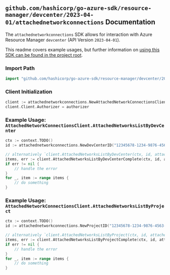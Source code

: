 
## `github.com/hashicorp/go-azure-sdk/resource-manager/devcenter/2023-04-01/attachednetworkconnections` Documentation

The `attachednetworkconnections` SDK allows for interaction with Azure Resource Manager `devcenter` (API Version `2023-04-01`).

This readme covers example usages, but further information on [using this SDK can be found in the project root](https://github.com/hashicorp/go-azure-sdk/tree/main/docs).

### Import Path

```go
import "github.com/hashicorp/go-azure-sdk/resource-manager/devcenter/2023-04-01/attachednetworkconnections"
```


### Client Initialization

```go
client := attachednetworkconnections.NewAttachedNetworkConnectionsClientWithBaseURI("https://management.azure.com")
client.Client.Authorizer = authorizer
```


### Example Usage: `AttachedNetworkConnectionsClient.AttachedNetworksListByDevCenter`

```go
ctx := context.TODO()
id := attachednetworkconnections.NewDevCenterID("12345678-1234-9876-4563-123456789012", "example-resource-group", "devCenterValue")

// alternatively `client.AttachedNetworksListByDevCenter(ctx, id, attachednetworkconnections.DefaultAttachedNetworksListByDevCenterOperationOptions())` can be used to do batched pagination
items, err := client.AttachedNetworksListByDevCenterComplete(ctx, id, attachednetworkconnections.DefaultAttachedNetworksListByDevCenterOperationOptions())
if err != nil {
	// handle the error
}
for _, item := range items {
	// do something
}
```


### Example Usage: `AttachedNetworkConnectionsClient.AttachedNetworksListByProject`

```go
ctx := context.TODO()
id := attachednetworkconnections.NewProjectID("12345678-1234-9876-4563-123456789012", "example-resource-group", "projectValue")

// alternatively `client.AttachedNetworksListByProject(ctx, id, attachednetworkconnections.DefaultAttachedNetworksListByProjectOperationOptions())` can be used to do batched pagination
items, err := client.AttachedNetworksListByProjectComplete(ctx, id, attachednetworkconnections.DefaultAttachedNetworksListByProjectOperationOptions())
if err != nil {
	// handle the error
}
for _, item := range items {
	// do something
}
```
